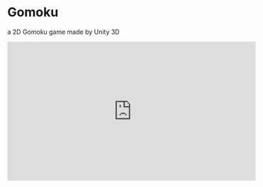 # Gomoku
a 2D Gomoku game made by Unity 3D


<iframe width="560" height="315" src="https://www.youtube.com/embed/5o5oJFNilRU" frameborder="0" allowfullscreen></iframe>

